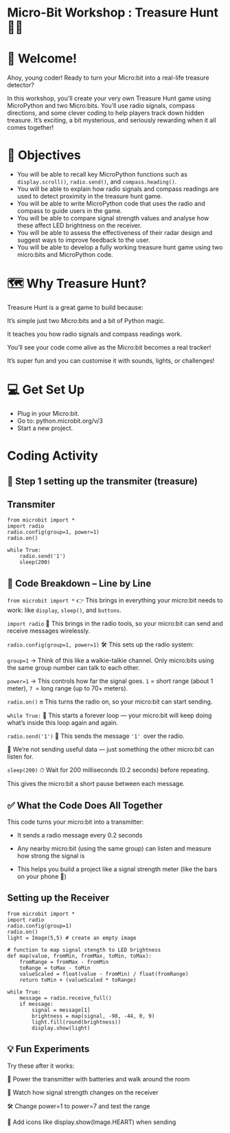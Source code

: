 #   Micro-Bit Workshop : Treasure Hunt 🏴‍☠️

# 👋 Welcome!
Ahoy, young coder! Ready to turn your Micro:bit into a real-life treasure detector?

In this workshop, you'll create your very own Treasure Hunt game using MicroPython and two Micro:bits. You’ll use radio signals, compass directions, and some clever coding to help players track down hidden treasure. It’s exciting, a bit mysterious, and seriously rewarding when it all comes together!

# 🧠 Objectives

- You will be able to recall key MicroPython functions such as `display.scroll()`, `radio.send()`, and `compass.heading()`.
- You will be able to explain how radio signals and compass readings are used to detect proximity in the treasure hunt game.
- You will be able to write MicroPython code that uses the radio and compass to guide users in the game.
- You will be able to compare signal strength values and analyse how these affect LED brightness on the receiver.
- You will be able to assess the effectiveness of their radar design and suggest ways to improve feedback to the user.
- You will be able to develop a fully working treasure hunt game using two micro:bits and MicroPython code.

# 🗺️ Why Treasure Hunt?
Treasure Hunt is a great game to build because:

It’s simple just two Micro:bits and a bit of Python magic.

It teaches you how radio signals and compass readings work.

You’ll see your code come alive as the Micro:bit becomes a real tracker!

It’s super fun and you can customise it with sounds, lights, or challenges!

# 💻 Get Set Up
- Plug in your Micro:bit.
- Go to: python.microbit.org/v/3
- Start a new project.

# Coding Activity

## 🧩 Step 1 setting up the transmiter (treasure)
## Transmiter
```
from microbit import *
import radio
radio.config(group=1, power=1)
radio.on()

while True:
    radio.send('1')
    sleep(200)
```

## 🧠 Code Breakdown – Line by Line

`from microbit import *`
👉 This brings in everything your micro:bit needs to work:
like `display`, `sleep()`, and `buttons`.

`import radio`
📡 This brings in the radio tools, so your micro:bit can send and receive messages wirelessly.

`radio.config(group=1, power=1)`
🛠 This sets up the radio system:

`group=1`
→ Think of this like a walkie-talkie channel.
Only micro:bits using the same group number can talk to each other.

`power=1`
→ This controls how far the signal goes.
`1` = short range (about 1 meter), `7 `= long range (up to 70+ meters).

`radio.on()`
🔛 This turns the radio on, so your micro:bit can start sending.

`while True:`
🔁 This starts a forever loop — your micro:bit will keep doing what’s inside this loop again and again.

`radio.send('1')`
📨 This sends the message `'1' `over the radio.

💬 We’re not sending useful data — just something the other micro:bit can listen for.

`sleep(200)`
⏱ Wait for 200 milliseconds (0.2 seconds) before repeating.

This gives the micro:bit a short pause between each message.

## ✅ What the Code Does All Together
This code turns your micro:bit into a transmitter:

* It sends a radio message every 0.2 seconds

* Any nearby micro:bit (using the same group) can listen and measure how strong the signal is

* This helps you build a project like a signal strength meter (like the bars on your phone 📶)


## Setting up the Receiver

```
from microbit import *
import radio
radio.config(group=1)
radio.on()
light = Image(5,5) # create an empty image

# function to map signal stength to LED brightness
def map(value, fromMin, fromMax, toMin, toMax):
    fromRange = fromMax - fromMin
    toRange = toMax - toMin
    valueScaled = float(value - fromMin) / float(fromRange)
    return toMin + (valueScaled * toRange)

while True:
    message = radio.receive_full()
    if message:
        signal = message[1]
        brightness = map(signal, -98, -44, 0, 9)
        light.fill(round(brightness))
        display.show(light)

```

## 💡 Fun Experiments
Try these after it works:

🔋 Power the transmitter with batteries and walk around the room

👀 Watch how signal strength changes on the receiver

🛠 Change power=1 to power=7 and test the range

🎨 Add icons like display.show(Image.HEART) when sending








